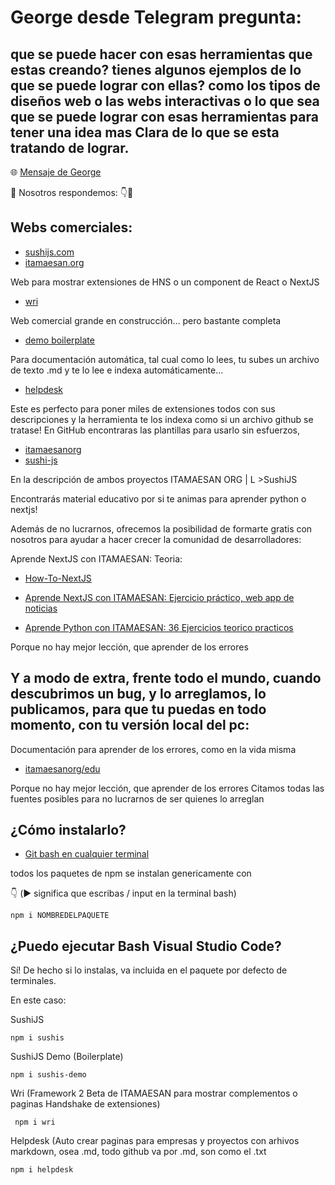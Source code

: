 # George desde Telegram pregunta:
## que se puede hacer con esas herramientas que estas creando? tienes algunos ejemplos de lo que se puede lograr con ellas? como los tipos de diseños web o las webs interactivas o lo que sea que se puede lograr con esas herramientas para tener una idea mas Clara de lo que se esta tratando de lograr.

🌐 [Mensaje de George](https://t.me/HNSes/15217)

🗼 Nosotros respondemos: 👇🤩

## Webs comerciales:

 - [sushijs.com](sushijs.com)
 - [itamaesan.org](itamaesan.org)

Web para mostrar extensiones de HNS o un component de React o NextJS

 - [wri](wri.sushijs.com)

Web comercial grande en construcción… pero bastante completa

 - [demo boilerplate](demo-01.sushijs.com)

Para documentación automática, tal cual como lo lees, tu subes un archivo de texto .md y te lo lee e indexa automáticamente…

 - [helpdesk](helpdesk.sushijs.com)

Este es perfecto para poner miles de extensiones todos con sus descripciones y la herramienta te los indexa como si un archivo github se tratase!
En GitHub encontraras las plantillas para usarlo sin esfuerzos,

 - [itamaesanorg](github.com/itamaesanorg)
 - [sushi-js](github.com/sushi-js)

En la descripción de ambos proyectos 
ITAMAESAN ORG
|
L >SushiJS

Encontrarás material educativo por si te animas para aprender python o nextjs!

Además de no lucrarnos, ofrecemos la posibilidad de formarte gratis con nosotros para ayudar a hacer crecer la comunidad de desarrolladores:

Aprende NextJS con ITAMAESAN: Teoria:
 - [How-To-NextJS](https://github.com/itamaesanorg/How-To-NextJS)

 - [Aprende NextJS con ITAMAESAN: Ejercicio práctico, web app de noticias](https://github.com/itamaesanorg/news-app)


 - [Aprende Python con ITAMAESAN: 36 Ejercicios teorico practicos](https://github.com/itamaesanorg/python-basics)

Porque no hay mejor lección, que aprender de los errores

## Y a modo de extra, frente todo el mundo, cuando descubrimos un bug, y lo arreglamos, lo publicamos, para que tu puedas en todo momento, con tu versión local del pc:

Documentación para aprender de los errores, como en la vida misma
 - [itamaesanorg/edu](https://github.com/itamaesanorg/edu)

Porque no hay mejor lección, que aprender de los errores
Citamos todas las fuentes posibles para no lucrarnos de ser quienes lo arreglan


## ¿Cómo instalarlo?

 - [Git bash en cualquier terminal](https://git-scm.com/downloads)

todos los paquetes de npm se instalan genericamente con 

👇 (▶️ significa que escribas / input en la terminal bash)

    npm i NOMBREDELPAQUETE

## ¿Puedo ejecutar Bash Visual Studio Code?
Sí! De hecho si lo instalas, va incluida en el paquete por defecto de terminales.

En este caso:

SushiJS

    npm i sushis


SushiJS Demo (Boilerplate)

    npm i sushis-demo


Wri (Framework 2 Beta de ITAMAESAN para mostrar complementos o paginas Handshake de extensiones)

     npm i wri


Helpdesk (Auto crear paginas para empresas y proyectos con arhivos markdown, osea .md, todo github va por .md, son como el .txt

    npm i helpdesk

